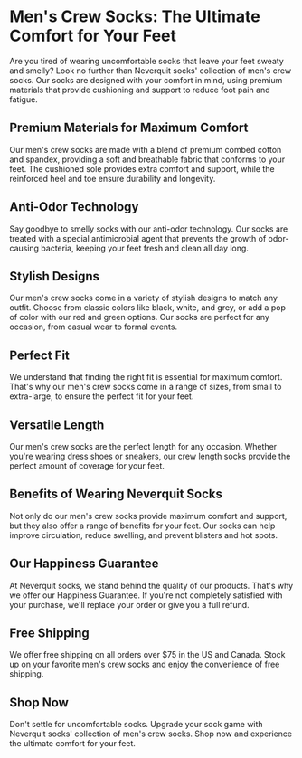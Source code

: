 # Men's Crew Socks: The Ultimate Comfort for Your Feet

Are you tired of wearing uncomfortable socks that leave your feet sweaty and smelly? Look no further than Neverquit socks' collection of men's crew socks. Our socks are designed with your comfort in mind, using premium materials that provide cushioning and support to reduce foot pain and fatigue.

## Premium Materials for Maximum Comfort

Our men's crew socks are made with a blend of premium combed cotton and spandex, providing a soft and breathable fabric that conforms to your feet. The cushioned sole provides extra comfort and support, while the reinforced heel and toe ensure durability and longevity.

## Anti-Odor Technology

Say goodbye to smelly socks with our anti-odor technology. Our socks are treated with a special antimicrobial agent that prevents the growth of odor-causing bacteria, keeping your feet fresh and clean all day long.

## Stylish Designs

Our men's crew socks come in a variety of stylish designs to match any outfit. Choose from classic colors like black, white, and grey, or add a pop of color with our red and green options. Our socks are perfect for any occasion, from casual wear to formal events.

## Perfect Fit

We understand that finding the right fit is essential for maximum comfort. That's why our men's crew socks come in a range of sizes, from small to extra-large, to ensure the perfect fit for your feet.

## Versatile Length

Our men's crew socks are the perfect length for any occasion. Whether you're wearing dress shoes or sneakers, our crew length socks provide the perfect amount of coverage for your feet.

## Benefits of Wearing Neverquit Socks

Not only do our men's crew socks provide maximum comfort and support, but they also offer a range of benefits for your feet. Our socks can help improve circulation, reduce swelling, and prevent blisters and hot spots.

## Our Happiness Guarantee

At Neverquit socks, we stand behind the quality of our products. That's why we offer our Happiness Guarantee. If you're not completely satisfied with your purchase, we'll replace your order or give you a full refund.

## Free Shipping

We offer free shipping on all orders over $75 in the US and Canada. Stock up on your favorite men's crew socks and enjoy the convenience of free shipping.

## Shop Now

Don't settle for uncomfortable socks. Upgrade your sock game with Neverquit socks' collection of men's crew socks. Shop now and experience the ultimate comfort for your feet.